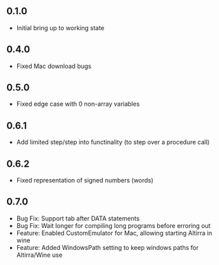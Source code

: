## 0.1.0
* Initial bring up to working state

## 0.4.0
* Fixed Mac download bugs

## 0.5.0
* Fixed edge case with 0 non-array variables

## 0.6.1
* Add limited step/step into functinality (to step over a procedure call)

## 0.6.2
* Fixed representation of signed numbers (words)

## 0.7.0
* Bug Fix: Support tab after DATA statements
* Bug Fix: Wait longer for compiling long programs before erroring out
* Feature: Enabled CustomEmulator for Mac, allowing starting Altirra in wine
* Feature: Added WindowsPath setting to keep windows paths for Altirra/Wine use